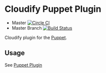 # Cloudify Puppet Plugin

* Master [![Circle CI](https://circleci.com/gh/cloudify-cosmo/cloudify-puppet-plugin/tree/master.svg?style=shield)](https://circleci.com/gh/cloudify-cosmo/cloudify-puppet-plugin/tree/master)
* Master Branch [![Build Status](https://travis-ci.org/cloudify-cosmo/cloudify-puppet-plugin.svg?branch=master)](https://travis-ci.org/cloudify-cosmo/cloudify-puppet-plugin)

Cloudify plugin for the [Puppet](http://puppetlabs.com/).

## Usage

See [Puppet Plugin](http://getcloudify.org/guide/plugin-puppet.html)
